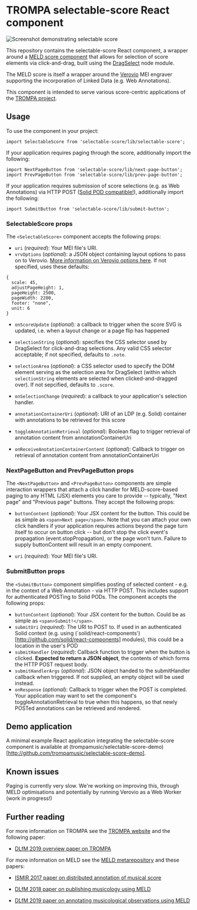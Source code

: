 # TROMPA selectable-score React component

![Screenshot demonstrating selectable score](selectable-score.png)

This repository contains the selectable-score React component, a wrapper around a [MELD score component](https://github.com/oerc-music/meld-clients-core) that allows for selection of score elements via click-and-drag, built using the [DragSelect](https://github.com/ThibaultJanBeyer/DragSelect) node module. 

The MELD score is itself a wrapper around the [Verovio](https://verovio.org) MEI engraver supporting the incorporation of Linked Data (e.g. Web Annotations). 

This component is intended to serve various score-centric applications of the [TROMPA project](https://trompamusic.eu).

## Usage

To use the component in your project:

`import SelectableScore from 'selectable-score/lib/selectable-score';`

If your application requires paging through the score, additionally import the following:

```
import NextPageButton from 'selectable-score/lib/next-page-button';
import PrevPageButton from 'selectable-score/lib/prev-page-button';
```

If your application requires submission of score selections (e.g. as Web Annotations) via HTTP POST ([Solid POD compatible!](http://solidproject.org)), additionally import the following:

```
import SubmitButton from 'selectable-score/lib/submit-button';
```


### SelectableScore props
The `<SelectableScore>` component accepts the following props:

* `uri` (*required*): Your MEI file's URI. 
* `vrvOptions` (*optional*): a JSON object containing layout options to pass on to Verovio. [More information on Verovio options here](https://verovio.org/javascript.xhtml). If not specified, uses these defaults:

```
{ 
  scale: 45,
  adjustPageHeight: 1,
  pageHeight: 2500,
  pageWidth: 2200,
  footer: "none",
  unit: 6
}
```
* `onScoreUpdate` (*optional*): a callback to trigger when the score SVG is updated, i.e. when a layout change or a page flip has happened

* `selectionString` (*optional*): specifies the CSS selector used by DragSelect for click-and-drag selections. Any valid CSS selector acceptable; if not specified, defaults to `.note`.

* `selectionArea` (*optional*): a CSS selector used to specify the DOM element serving as the selection area for DragSelect (within which `selectionString` elements are selected when clicked-and-dragged over). If not sepcified, defaults to `.score`.

* `onSelectionChange` (*required*): a callback to your application's selection handler. 

* `annotationContainerUri` (*optional*): URI of an LDP (e.g. Solid) container with annotations to be retrieved for this score

* `toggleAnnotationRetrieval` (*optional*): Boolean flag to trigger retrieval of annotation content from annotationContainerUri

* `onReceiveAnotationContainerContent` (*optional*): Callback to trigger on retrieval of annotation content from annotationContainerUri


### NextPageButton and PrevPageButton props
The `<NextPageButton>` and `<PrevPageButton>` components are simple interaction wrappers that attach a click handler for MELD-score-based paging to any HTML (JSX) elements you care to provide -- typically, "Next page" and "Previous page" buttons. They accept the following props: 
  
* `buttonContent` (*optional*): Your JSX content for the button. This could be as simple as `<span>Next page</span>`. Note that you can attach your own click handlers if your application requires actions beyond the page turn itself to occur on button click -- but don't stop the click event's propagation (event.stopPropagation), or the page won't turn. Failure to supply buttonContent will result in an empty component. 

* `uri` (*required*): Your MEI file's URI. 


### SubmitButton props
the `<SubmitButton>` component simplifies posting of selected content - e.g. in the context of a Web Annotation - via HTTP POST. This includes support for authenticated POSTing to Solid PODs. The component accepts the following props:

* `buttonContent` (*optional*): Your JSX content for the button. Could be as simple as `<span>Submit!</span>`.
* `submitUri` (*required*): The URI to POST to. If used in an authenticated Solid context (e.g. using (`solid/react-components')[http://github.com/solid/react-components] modules), this could be a location in the user's POD
* `submitHandler` (*required*): Callback function to trigger when the button is clicked. **Expected to return a JSON object**, the contents of which forms the HTTP POST request body. 
* `submitHandlerArgs` (*optional*): JSON object handed to the submitHandler callback when triggered.  If not supplied, an empty object will be used instead.
* `onResponse` (*optional*): Callback to trigger when the POST is completed. Your application may want to set the <SelectableScore> component's toggleAnnotationRetrieval to true when this happens, so that newly POSTed annotations can be retrieved and rendered.

## Demo application

A minimal example React application integrating the selectable-score component is available at (trompamusic/selectable-score-demo)[http://github.com/trompamusic/selectable-score-demo]. 

## Known issues

Paging is currently very slow. We're working on improving this, through MELD optimisations and potentially by running Verovio as a Web Worker (work in progress!)

## Further reading
For more information on TROMPA see the [TROMPA website](https://trompamusic.eu) and the following paper:

* [DLfM 2019 overview paper on TROMPA](https://dl.acm.org/doi/10.1145/3358664.3358666)


For more information on MELD see the [MELD metarepository](https://github.com/oerc-music/meld) and these papers:

* [ISMIR 2017 paper on distributed annotation of musical score](https://ora.ox.ac.uk/objects/uuid:945287f6-5dd3-4424-940c-b919b8ad2768)

* [DLfM 2018 paper on publishing musicology using MELD](https://dl.acm.org/doi/10.1145/3273024.3273038)

* [DLfM 2019 paper on annotating musicological observations using MELD](https://dl.acm.org/doi/10.1145/3358664.3358669)

